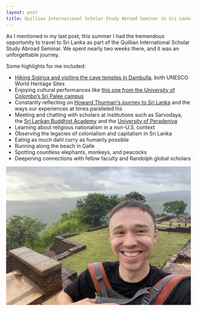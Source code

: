 ```yaml
---
layout: post
title: Quillian International Scholar Study Abroad Seminar in Sri Lanka
---
```


As I mentioned in my last post, this summer I had the tremendous opportunity to travel to Sri Lanka as part of the Quillian International Scholar Study Abroad Seminar. We spent nearly two weeks there, and it was an unforgettable journey. 

Some highlights for me included:

- [Hiking Sigiriya and visiting the cave temples in Dambulla](https://www.instagram.com/p/DKEMVFIsq0N/?img_index=5), both UNESCO World Heritage Sites  
- Enjoying cultural performances like [this one from the University of Colombo’s Sri Palee campus](https://www.instagram.com/p/DJ8EBD4ihrY/)  
- Constantly reflecting on [Howard Thurman's journey to Sri Lanka](https://docs.google.com/document/d/1WXauPByKzvAiWNaSYH-93svzkaYxFb7PSM3DoGabRow/edit?usp=sharing) and the ways our experiences at times paralleled his
- Meeting and chatting with scholars at institutions such as Sarvodaya, the [Sri Lankan Buddhist Academy](https://www.instagram.com/p/DJ_g-caMoR4/?img_index=1) and the [University of Peradeniya](https://www.instagram.com/p/DKJOUGLsmju/?img_index=1)
- Learning about religious nationalism in a non-U.S. context  
- Observing the legacies of colonialism and capitalism in Sri Lanka  
- Eating as much dahl curry as humanly possible  
- Running along the beach in Galle  
- Spotting countless elephants, monkeys, and peacocks  
- Deepening connections with fellow faculty and Randolph global scholars  


<a href = "https://www.instagram.com/rc_in_srilanka/">
<img class="headshot" src="/Images/sigiriya.jpg" alt="White man smiles toward camera. He's wearing an orange backpack and is standing on the top of Sigiriya with trees, mountains, and clouds in the background."> </a>